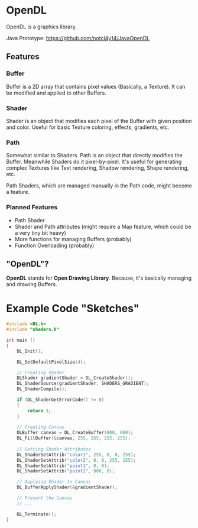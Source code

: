 # OpenDL

OpenDL is a graphics library.

Java Prototype: https://github.com/notcl4y14/JavaOpenDL

## Features

### Buffer

Buffer is a 2D array that contains pixel values (Basically, a Texture). It can be modified and applied to other Buffers.

### Shader

Shader is an object that modifies each pixel of the Buffer with given position and color. Useful for basic Texture coloring, effects, gradients, etc.

### Path

Somewhat similar to Shaders. Path is an object that directly modifies the Buffer. Meanwhile Shaders do it pixel-by-pixel. It's useful for generating complex Textures like Text rendering, Shadow rendering, Shape rendering, etc.

Path Shaders, which are managed manually in the Path code, might become a feature.

### Planned Features

- Path Shader
- Shader and Path attributes (might require a Map feature, which could be a very tiny bit heavy)
- More functions for managing Buffers (probably)
- Function Overloading (probably)

## "OpenDL"?

**OpenDL** stands for **Open Drawing Library**. Because, it's basically managing and drawing Buffers.

# Example Code "Sketches"

```c
#include <DL.h>
#include "shaders.h"

int main ()
{
	DL_Init();

	DL_SetDefaultPixelSize(4);

	// Creating Shader
	DLShader gradientShader = DL_CreateShader();
	DL_ShaderSource(gradientShader, SHADERS_GRADIENT);
	DL_ShaderCompile();

	if (DL_ShaderGetErrorCode() != 0)
	{
		return 1;
	}
	
	// Creating Canvas
	DLBuffer canvas = DL_CreateBuffer(800, 600);
	DL_FillBuffer(&canvas, 255, 255, 255, 255);
	
	// Setting Shader Attributes
	DL_ShaderSetAttrib("color1", 255, 0, 0, 255);
	DL_ShaderSetAttrib("color2", 0, 0, 255, 255);
	DL_ShaderSetAttrib("point1", 0, 0);
	DL_ShaderSetAttrib("point2", 800, 0);

	// Applying Shader to Canvas
	DL_BufferApplyShader(&gradientShader);

	// Present the Canvas
	// ...

	DL_Terminate();
}
```